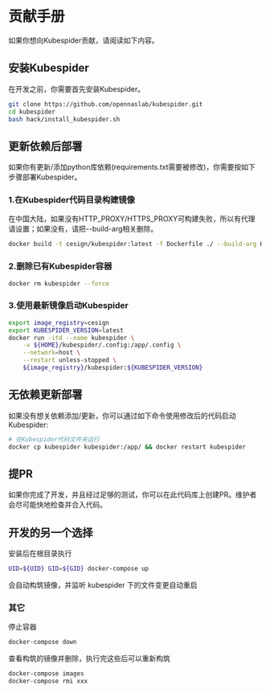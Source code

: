 # 贡献手册
如果你想向Kubespider贡献，请阅读如下内容。

## 安装Kubespider
在开发之前，你需要首先安装Kubespider。
```sh
git clone https://github.com/opennaslab/kubespider.git
cd kubespider
bash hack/install_kubespider.sh
```

## 更新依赖后部署
如果你有更新/添加python库依赖(requirements.txt需要被修改)，你需要按如下步骤部署Kubespider。

### 1.在Kubespider代码目录构建镜像
在中国大陆，如果没有HTTP_PROXY/HTTPS_PROXY可构建失败，所以有代理请设置；如果没有，请把--build-arg相关删除。
```sh
docker build -t cesign/kubespider:latest -f Dockerfile ./ --build-arg HTTP_PROXY=http://<server>:<port> --build-arg HTTPS_PROXY=http://<server>:<port>
```

### 2.删除已有Kubespider容器
```sh
docker rm kubespider --force
```

### 3.使用最新镜像启动Kubespider
```sh
export image_registry=cesign
export KUBESPIDER_VERSION=latest
docker run -itd --name kubespider \
    -v ${HOME}/kubespider/.config:/app/.config \
    --network=host \
    --restart unless-stopped \
    ${image_registry}/kubespider:${KUBESPIDER_VERSION}
```

## 无依赖更新部署
如果没有想关依赖添加/更新，你可以通过如下命令使用修改后的代码启动Kubespider:
```sh
# 在Kubespider代码文件夹运行
docker cp kubespider kubespider:/app/ && docker restart kubespider
```

## 提PR
如果你完成了开发，并且经过足够的测试，你可以在此代码库上创建PR。维护者会尽可能快地检查并合入代码。


## 开发的另一个选择
安装后在根目录执行

```sh
UID=${UID} GID=${GID} docker-compose up
```
会自动构筑镜像，并监听 kubespider 下的文件变更自动重启

### 其它
停止容器
```sh
docker-compose down
```

查看构筑的镜像并删除，执行完这些后可以重新构筑
```sh
docker-compose images 
docker-compose rmi xxx
```